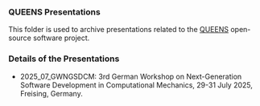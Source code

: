 ### QUEENS Presentations

This folder is used to archive presentations related to the [QUEENS](https://github.com/queens-py/queens) open-source software project.

### Details of the Presentations

- 2025_07_GWNGSDCM: 3rd German Workshop on Next-Generation Software Development in Computational Mechanics, 29-31 July 2025, Freising, Germany.


